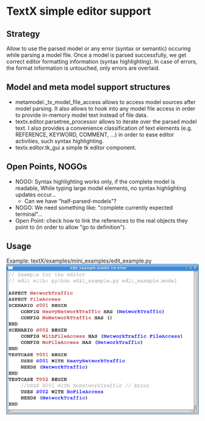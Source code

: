 # TextX simple editor support

## Strategy

Allow to use the parsed model or any error (syntax or semantic) occuring
while parsing a model file. Once a model is parsed successfully, we get
correct editor formatting information (syntax highlighting). In case of 
errors, the format information is untouched, only errors are overlaid.


## Model and  meta model support structures

 * metamodel._tx_model_file_access allows to access model sources after
   model parsing. It also allows to hook into any model file access in order
   to provide in-memory model text instead of file data.
 * textx.editor.parsetree_processor allows to iterate over the parsed model
   text. I also provides a convenience classification of text elements
   (e.g. REFERENCE, KEYWORD, COMMENT, ...) in order to ease editor 
   activities, such syntax highlighting.
 * textx.editor.tk_gui a simple tk editor component.


## Open Points, NOGOs

 * NOGO: Syntax highlighting works only, if the complete model is readable,
   While typing large model elements, no syntax highlighting updates occur...
     * Can we have "half-parsed-models"?
 * NOGO: We need something like: "complete currently expected terminal"...
 * Open Point: check how to link the references to the real objects they 
   point to (in order to allow "go to definition").

## Usage

Example: textX/examples/mini_examples/edit_example.py
![editor example](images/edit_example.png)